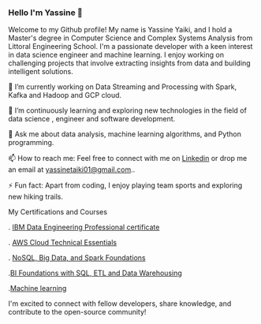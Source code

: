 ### Hello I'm Yassine 👋
<!--
**yassinetaiki/yassinetaiki** is a ✨ _special_ ✨ repository because its `README.md` (this file) appears on your GitHub profile.
-->
Welcome to my Github profile! My name is Yassine Yaiki, and I hold a Master's degree in Computer Science and Complex Systems Analysis from Littoral Engineering School. I'm a passionate developer with a keen interest in data science engineer and machine learning. I enjoy working on challenging projects that involve extracting insights from data and building intelligent solutions.

🔭  I’m currently working on Data Streaming and Processing with Spark, Kafka and Hadoop and GCP cloud.

🌱 I’m continuously learning and exploring new technologies in the field of data science , engineer and software development.

💬 Ask me about data analysis, machine learning algorithms, and Python programming.

📫 How to reach me: Feel free to connect with me on [Linkedin](https://www.linkedin.com/in/yassinetaiki/) or drop me an email at [yassinetaiki01@gmail.com](mailto:yassinetaiki01@gmail.com)..

⚡ Fun fact: Apart from coding, I enjoy playing team sports and exploring new hiking trails.

My Certifications and Courses

. [IBM Data Engineering Professional certificate](https://www.coursera.org/verify/professional-cert/J5DJ2L7NVLGZ)

. [AWS Cloud Technical Essentials](https://www.coursera.org/verify/V7HN235J7VJ8)

. [NoSQL, Big Data, and Spark Foundations](https://www.coursera.org/verify/specialization/KL64ACAVJUKT)

.[BI Foundations with SQL, ETL and Data Warehousing](https://www.coursera.org/verify/specialization/2LNQK3XHUJKV)

.[Machine learning](https://www.coursera.org/verify/6B9XQBWRTFP3)


I'm excited to connect with fellow developers, share knowledge, and contribute to the open-source community!
